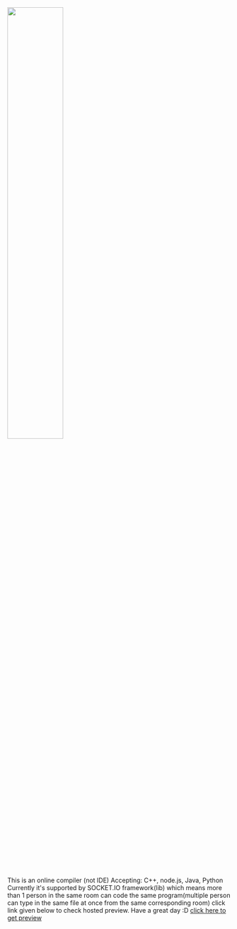 <html>
  <body>
<img src='https://cdn.discordapp.com/attachments/768087494586662974/908731969985208380/Screenshot_2021-11-12_at_8.21.03_PM.png' width="50%" height="50%"></img>
</body>
</html>

This is an online compiler (not IDE)
Accepting: C++, node.js, Java, Python
Currently it's supported by SOCKET.IO framework(lib) which means more than 1 person in the same room can code the same program(multiple person can type in the same file at once from the same corresponding room)
click link given below to check hosted preview.
Have a great day :D
[click here to get preview](https://app-socketv2.mantragohil.repl.co)
